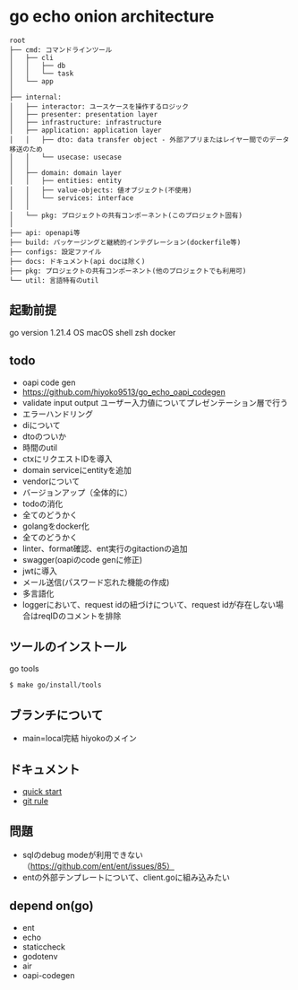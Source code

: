 # go echo onion architecture

```text
root
├── cmd: コマンドラインツール
│   ├── cli
│   │   ├── db
│   │   └── task
│   └── app
│
├── internal:
│   ├── interactor: ユースケースを操作するロジック
│   ├── presenter: presentation layer
│   ├── infrastructure: infrastructure
│   ├── application: application layer
│   │   ├── dto: data transfer object - 外部アプリまたはレイヤー間でのデータ移送のため
│   │   └── usecase: usecase
│   │
│   ├── domain: domain layer
│   │   ├── entities: entity
│   │   ├── value-objects: 値オブジェクト(不使用)
│   │   └── services: interface
│   │
│   └── pkg: プロジェクトの共有コンポーネント(このプロジェクト固有)
│
├── api: openapi等
├── build: パッケージングと継続的インテグレーション(dockerfile等)
├── configs: 設定ファイル
├── docs: ドキュメント(api docは除く)
├── pkg: プロジェクトの共有コンポーネント(他のプロジェクトでも利用可)
└── util: 言語特有のutil
```

## 起動前提
go version 1.21.4
OS macOS
shell zsh
docker

## todo
- oapi code gen
- https://github.com/hiyoko9513/go_echo_oapi_codegen
- validate input output ユーザー入力値についてプレゼンテーション層で行う
- エラーハンドリング
- diについて
- dtoのついか
- 時間のutil
- ctxにリクエストIDを導入
- domain serviceにentityを追加
- vendorについて
- バージョンアップ（全体的に）
- todoの消化
- 全てのどうかく
- golangをdocker化
- 全てのどうかく
- linter、format確認、ent実行のgitactionの追加 
- swagger(oapiのcode genに修正)
- jwtに導入
- メール送信(パスワード忘れた機能の作成)
- 多言語化
- loggerにおいて、request idの紐づけについて、request idが存在しない場合はreqIDのコメントを排除

## ツールのインストール
go tools
```shell
$ make go/install/tools
```

## ブランチについて
- main=local完結 hiyokoのメイン

## ドキュメント
- [quick start](./docs/markdown/quick-start.md)
- [git rule](./docs/markdown/git/rule.md)

## 問題
- sqlのdebug modeが利用できない（https://github.com/ent/ent/issues/85）
- entの外部テンプレートについて、client.goに組み込みたい

## depend on(go)
- ent
- echo
- staticcheck
- godotenv
- air
- oapi-codegen
